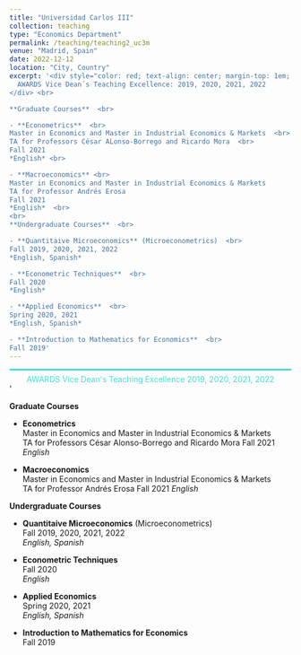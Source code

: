 ```yaml
---
title: "Universidad Carlos III"
collection: teaching
type: "Economics Department"
permalink: /teaching/teaching2_uc3m
venue: "Madrid, Spain"
date: 2022-12-12
location: "City, Country"
excerpt: '<div style="color: red; text-align: center; margin-top: 1em; padding-top: 0.5em;">
  AWARDS Vice Dean´s Teaching Excellence: 2019, 2020, 2021, 2022
</div> <br>

**Graduate Courses**  <br>

- **Econometrics**  <br>
Master in Economics and Master in Industrial Economics & Markets  <br>
TA for Professors César ALonso-Borrego and Ricardo Mora  <br>
Fall 2021  
*English* <br>

- **Macroeconomics** <br>
Master in Economics and Master in Industrial Economics & Markets  
TA for Professor Andrés Erosa  
Fall 2021  
*English*  <br>
<br>
**Undergraduate Courses**  <br>

- **Quantitaive Microeconomics** (Microeconometrics)  <br>
Fall 2019, 2020, 2021, 2022  
*English, Spanish*  

- **Econometric Techniques**  <br>
Fall 2020  
*English*  

- **Applied Economics**  <br>
Spring 2020, 2021  
*English, Spanish*  

- **Introduction to Mathematics for Economics**  <br>
Fall 2019'
---
```


<div style="border-top: 3px solid turquoise; color: turquoise; text-align: center; margin-top: 1em; padding-top: 0.5em;">
  AWARDS Vice Dean's Teaching Excellence 2019, 2020, 2021, 2022
</div>'

**Graduate Courses**

- **Econometrics**  
Master in Economics and Master in Industrial Economics & Markets  
TA for Professors César Alonso-Borrego and Ricardo Mora
Fall 2021
*English*

- **Macroeconomics**  
   Master in Economics and Master in Industrial Economics & Markets  
   TA for Professor Andrés Erosa
  Fall 2021
  *English*

**Undergraduate Courses**  

- **Quantitaive Microeconomics** (Microeconometrics)  
Fall 2019, 2020, 2021, 2022  
*English, Spanish*

- **Econometric Techniques**  
Fall 2020  
*English*

- **Applied Economics**  
Spring 2020, 2021  
*English, Spanish*


- **Introduction to Mathematics for Economics**  
Fall 2019



  

